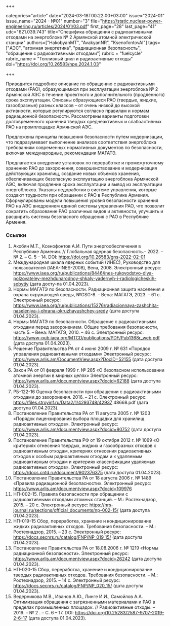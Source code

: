 +++

categories="article"
date="2024-03-18T00:22:00+03:00"
issue="2024-01"
issue_name="2024 - №01"
number="3"
file="https://static.nuclear-power-engineering.ru/articles/2024/01/03.pdf"
first_page="28"
last_page="41"
udc="621.039.743"
title="Специфика обращения с радиоактивными отходами на энергоблоке № 2 Армянской атомной электрической станции"
authors=["HakobyanМT", "AvakyanNR", "KsenofontovAI"]
tags=["АЭС", "атомная энергетика", "радиационная безопасность", "обращение с радиоактивными отходами"]
rubric = "fuelcycle"
rubric_name = "Топливный цикл и радиоактивные отходы"
doi="https://doi.org/10.26583/npe.2024.1.03"

+++

Приводится подробное описание по обращению с радиоактивными отходами (РАО), образующимися при эксплуатации энергоблока № 2 Армянской АЭС в течение проектного и дополнительного (продленного) срока эксплуатации. Описаны образующиеся РАО (твердые, жидкие, газообразные) разных классов – от очень низкой до высокой активности, которые регулируются согласно правилам и нормам радиационной безопасности. Рассмотрены варианты подготовки долговременного хранения твердых среднеактивных и слабоактивных РАО на промплощадке Армянской АЭС. 

Предложены принципы повышения безопасности путем модернизации, что подразумевает выполнение анализов соответствия энергоблока требованиям современных нормативных документов по безопасности, включая международные, рекомендации МАГАТЭ.

Предлагается внедрение установок по переработке и промежуточному хранению РАО до захоронения, совершенствование и модернизация действующих хранилищ, создание новых объемов хранения, обеспечивающих безопасную эксплуатацию энергоблока Армянской АЭС, включая продление срока эксплуатации и вывод из эксплуатации энергоблоков. Указаны недоработки в системе управления, которые создают трудности при обращении с РАО в Республике Армения. Сформулированы модели повышения уровня безопасности хранения РАО на АЭС внедрением единой системы управления РАО, что позволит сократить образование РАО различных видов и активности, улучшить и расширить системы безопасного обращения с РАО в Республике Армения.

### Ссылки

1. Акобян М.Т., Ксенофонтов А.И. Пути энергообеспечения в Республике Армении. // Глобальная ядерная безопасность.– 2022. – № 2. – С. 5 – 14. DOI: https://doi.org/10.26583/gns-2022-02-01 
2. Международная шкала ядерных событий (ИНЕС), Руководство для пользователей (IAEA-INES-2008), Вена, 2008. Электронный ресурс: https://www.iaea.org/ru/publications/8446/ines-rukovodstvo-dlya-polzovateley-mezhdunarodnoy-shkaly-yadernyh-i-radiologicheskih-sobytiy (дата досту-па 01.04.2023). 
3. Нормы МАГАТЭ по безопасности. Радиационная защита населения и охрана окружающей среды, №GSG-8. – Вена: МАГАТЭ, 2023. – 61 с. Электронный ресурс: https://www.iaea.org/ru/publications/15276/radiacionnaya-zashchita-naseleniya-i-ohrana-okruzhayushchey-sredy (дата доступа 01.04.2023).
4. Нормы МАГАТЭ по безопасности. Обращение с радиоактивными отходами перед захоронением. Общие требования безопасности, часть 5. – Вена: МАГАТЭ, 2010. – 46 с. Электронный ресурс: https://www-pub.iaea.org/MTCD/publications/PDF/Pub1368r_web.pdf (дата доступа 01.04.2023). 
5. Решение Правительства РА от 4 июня 2009 г. № 631 «Порядок управления радиоактивными отходами» Электронный ресурс: https://www.arlis.am/DocumentView.aspx?DocID=52155 (дата доступа 01.04.2023). 
6. Закон РА от 01 февраля 1999 г. № 285 «О безопасном использовании атомной энергии в мирных целях» Электронный ресурс: https://www.arlis.am/documentview.aspx?docid=62188 (дата доступа 01.04.2023). 
7. РБ-122-16 Оценка безопасности при обращении с радиоактивными отходами до захоронения. 2016. – 21 с. Электронный ресурс: https://files.stroyinf.ru/Data2/1/4293748/42937 48668.pdf (дата доступа 01.04.2023).
8. Постановление Правительства РА от 11 августа 2005 г. № 1203 «Порядок лицензирования выбора площадки для хранилищ радиоактивных отходов». Электронный ресурс: https://www.arlis.am/documentview.aspx?docid=80752 (дата доступа 01.04.2023).
9. Постановление Правительства РФ от 19 октября 2012 г. № 1069 «О критериях отнесения твердых, жидких и газообразных отходов к радиоактивным отходам, критериях отнесения радиоактивных отходов к особым радиоактивным отходам и к удаляемым радиоактивным отходам и критериях классификации удаляемых радиоактивных отходов». Электронный ресурс: https://docs.cntd.ru/document/902376375 (дата доступа 01.04.2023).
10. Постановление Правительства РА от 18 августа 2006 г. № 1489 «Правила радиационной безопасности». Электронный ресурс: https://www.arlis.am/documentview.aspx?docid=109976 
11. НП-002-15. Правила безопасности при обращении с радиоактивными отходами атомных станций. – М.: Ростехнадзор, 2015. – 20 с. Электронный ресурс: https://nrs-journal.ru/sections/official_documents/np-002-15/ (дата доступа 01.04.2023). 
12. НП-019-15 Сбор, переработка, хранение и кондиционирование жидких радиоактивных отходов. Требования безопасности. – М.: Ростехнадзор, 2015. – 23 c. Электронный ресурс: https://docs.secnrs.ru/catalog/FNP/NP_019_15/ (дата доступа 01.04.2023). 
13. Постановление Правительства РА от 18.08.2006 г. № 1219 «Нормы радиационной безопасности». Электронный ресурс: https://www.arlis.am/documentview.aspx?docid=26242 (дата доступа 01.04.2023).
14. НП-020-15 Сбор, переработка, хранение и кондиционирование твердых радиоактивных отходов. Требования безопасности. – М.: Ростехнадзор, 2015. – 14 с. Электронный ресурс: https://docs.secnrs.ru/catalog/FNP/NP_020_15/ (дата доступа 01.04.2023).
15. Ведерникова М.В., Иванов А.Ю., Линге И.И., Самойлов А.А. Оптимизация обращения с загрязненными материалами и РАО в пределах промышленных площадок. // Радиоактивные отходы. – 2019. – № 2 . – С. 6 – 17. DOI: https://doi.org/10.25283/2587-9707-2019-2-6-17 (дата доступа 01.04.2023).